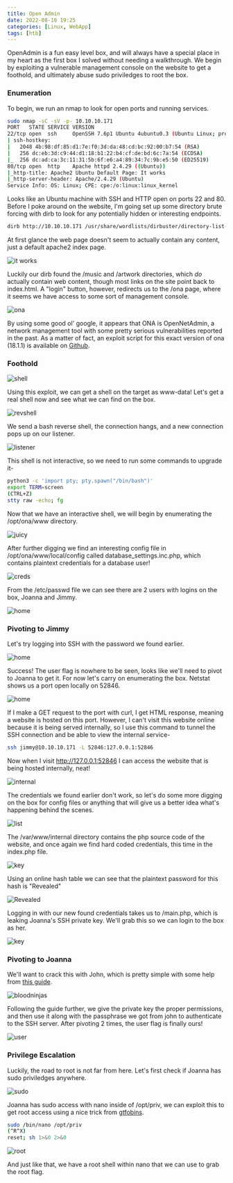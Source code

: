 ```yaml
---
title: Open Admin
date: 2022-08-10 19:25
categories: [Linux, WebApp]
tags: [htb]
--- 
```

OpenAdmin is a fun easy level box, and will always have a special place in my heart as the first box I solved without needing a walkthrough. We begin by exploiting a vulnerable management console on the website to get a foothold, and ultimately abuse sudo priviledges to root the box.

### Enumeration

To begin, we run an nmap to look for open ports and running services.

```bash
sudo nmap -sC -sV -p- 10.10.10.171 
PORT   STATE SERVICE VERSION
22/tcp open  ssh     OpenSSH 7.6p1 Ubuntu 4ubuntu0.3 (Ubuntu Linux; protocol 2.0)
| ssh-hostkey: 
|   2048 4b:98:df:85:d1:7e:f0:3d:da:48:cd:bc:92:00:b7:54 (RSA)
|   256 dc:eb:3d:c9:44:d1:18:b1:22:b4:cf:de:bd:6c:7a:54 (ECDSA)
|_  256 dc:ad:ca:3c:11:31:5b:6f:e6:a4:89:34:7c:9b:e5:50 (ED25519)
80/tcp open  http    Apache httpd 2.4.29 ((Ubuntu))
|_http-title: Apache2 Ubuntu Default Page: It works
|_http-server-header: Apache/2.4.29 (Ubuntu)
Service Info: OS: Linux; CPE: cpe:/o:linux:linux_kernel
```

Looks like an Ubuntu machine with SSH and HTTP open on ports 22 and 80. Before I poke around on the website, I'm going set up some directory brute forcing with dirb to look for any potentially hidden or interesting endpoints.

```bash
dirb http://10.10.10.171 /usr/share/wordlists/dirbuster/directory-list-2.3-small.txt
```

At first glance the web page doesn't seem to actually contain any content, just a default apache2 index page.

![it works](/assets/img/itworks.png)

Luckily our dirb found the /music and /artwork directories, which *do* actually contain web content, though most links on the site point back to index.html. A "login" button, however, redirects us to the /ona page, where it seems we have access to some sort of management console.

![ona](/assets/img/onaconsole.png)

By using some good ol' google, it appears that ONA is OpenNetAdmin, a network management tool with some pretty serious vulnerabilities reported in the past. As a matter of fact, an exploit script for this exact version of ona (18.1.1) is available on [Github](https://github.com/amriunix/ona-rce).

### Foothold

![shell](/assets/img/shell.png)

Using this exploit, we can get a shell on the target as www-data! Let's get a real shell now and see what we can find on the box.

![revshell](/assets/img/revshell.png)

We send a bash reverse shell, the connection hangs, and a new connection pops up on our listener.

![listener](/assets/img/listener.png)

This shell is not interactive, so we need to run some commands to upgrade it-

```bash
python3 -c 'import pty; pty.spawn("/bin/bash")'
export TERM=screen
(CTRL+Z)
stty raw -echo; fg
```

Now that we have an interactive shell, we will begin by enumerating the /opt/ona/www directory.

![juicy](/assets/img/juicy.png)

After further digging we find an interesting config file in /opt/ona/www/local/config called database_settings.inc.php, which contains plaintext credentials for a database user!

![creds](/assets/img/creds.png)

From the /etc/passwd file we can see there are 2 users with logins on the box, Joanna and Jimmy.

![home](/assets/img/users.png)

### Pivoting to Jimmy

Let's try logging into SSH with the password we found earlier.

![home](/assets/img/ssh.png)

Success! The user flag is nowhere to be seen, looks like we'll need to pivot to Joanna to get it. For now let's carry on enumerating the box. Netstat shows us a port open locally on 52846.

![home](/assets/img/netstat.png)

If I make a GET request to the port with curl, I get HTML response, meaning a website is hosted on this port. However, I can't visit this website online because it is being served internally, so I use this command to tunnel the SSH connection and be able to view the internal service-

```bash
ssh jimmy@10.10.10.171 -L 52846:127.0.0.1:52846
```

Now when I visit http://127.0.0.1:52846 I can access the website that is being hosted internally, neat!

![internal](/assets/img/internal.png)

The credentials we found earlier don't work, so let's do some more digging on the box for config files or anything that will give us a better idea what's happening behind the scenes.

![list](/assets/img/internalsite.png)

The /var/www/internal directory contains the php source code of the website, and once again we find hard coded credentials, this time in the index.php file.

![key](/assets/img/hash.png)

Using an online hash table we can see that the plaintext password for this hash is "Revealed"

![Revealed](/assets/img/Revealed.png)

Logging in with our new found credentials takes us to /main.php, which is leaking Joanna's SSH private key. We'll grab this so we can login to the box as her.

![key](/assets/img/key.png)

### Pivoting to Joanna

We'll want to crack this with John, which is pretty simple with some help from [this guide](https://null-byte.wonderhowto.com/how-to/crack-ssh-private-key-passwords-with-john-ripper-0302810/).

![bloodninjas](/assets/img/bloodninjas.png)

Following the guide further, we give the private key the proper permissions, and then use it along with the passphrase we got from john to authenticate to the SSH server. After pivoting 2 times, the user flag is finally ours!

![user](/assets/img/user.png)

### Privilege Escalation

Luckily, the road to root is not far from here. Let's first check if Joanna has sudo priviledges anywhere.

![sudo](/assets/img/sudo.png)

Joanna has sudo access with nano inside of /opt/priv, we can exploit this to get root access using a nice trick from [gtfobins](https://gtfobins.github.io/gtfobins/nano/).

```bash
sudo /bin/nano /opt/priv
(^R^X)
reset; sh 1>&0 2>&0
```

![root](/assets/img/root.png)

And just like that, we have a root shell within nano that we can use to grab the root flag.